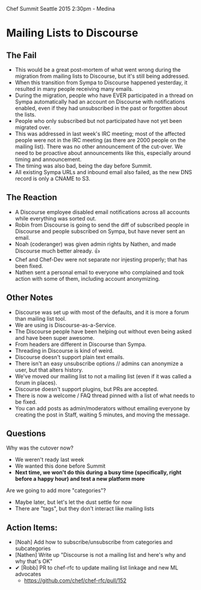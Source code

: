 Chef Summit Seattle 2015
2:30pm - Medina
# Mailing Lists to Discourse

## The Fail
+ This would be a great post-mortem of what went wrong during the migration from mailing lists to Discourse, but it's still being addressed.
+ When this transition from Sympa to Discourse happened yesterday, it resulted in many people receiving many emails.
+ During the migration, people who have EVER participated in a thread on Sympa automatically had an account on Discourse with notifications enabled, even if they had unsubscribed in the past or forgotten about the lists.
+ People who only subscribed but not participated have not yet been migrated over.
+ This was addressed in last week's IRC meeting; most of the affected people were not in the IRC meeting (as there are 2000 people on the mailing list). There was no other announcement of the cut-over. We need to be proactive about announcements like this, especially around timing and announcement.
+ The timing was also bad, being the day before Summit.
+ All existing Sympa URLs and inbound email also failed, as the new DNS record is only a CNAME to S3.

## The Reaction
+ A Discourse employee disabled email notifications across all accounts while everything was sorted out.
+ Robin from Discourse is going to send the diff of subscribed people in Discourse and people subscribed on Sympa, but have never sent an email.
+ Noah (coderanger) was given admin rights by Nathen, and made Discourse much better already. 👍
+ Chef and Chef-Dev were not separate nor injesting properly; that has been fixed.
+ Nathen sent a personal email to everyone who complained and took action with some of them, including account anonymizing.

## Other Notes
+ Discourse was set up with most of the defaults, and it is more a forum than mailing list tool.
+ We are using is Discourse-as-a-Service.
+ The Discourse people have been helping out without even being asked and have been super awesome.
+ From headers are different in Discourse than Sympa.
+ Threading in Discourse is kind of weird.
+ Discourse doesn't support plain text emails.
+ There isn't an easy unsubscribe options // admins can anonymize a user, but that alters history.
+ We've moved our mailing list to not a mailing list (even if it was called a forum in places).
+ Discourse doesn't support plugins, but PRs are accepted.
+ There is now a welcome / FAQ thread pinned with a list of what needs to be fixed.
+ You can add posts as admin/moderators without emailing everyone by creating the post in Staff, waiting 5 minutes, and moving the message.

## Questions
Why was the cutover now?
+ We weren't ready last week
+ We wanted this done before Summit
+ __Next time, we won't do this during a busy time (specifically, right before a happy hour) and test a new platform more__

Are we going to add more "categories"?
+ Maybe later, but let's let the dust settle for now
+ There are "tags", but they don't interact like mailing lists

## Action Items:
+ [Noah] Add how to subscribe/unsubscribe from categories and subcategories
+ [Nathen] Write up "Discourse is not a mailing list and here's why and why that's OK"
+ ✔︎ [Robb] PR to chef-rfc to update mailing list linkage and new ML advocates
  + https://github.com/chef/chef-rfc/pull/152